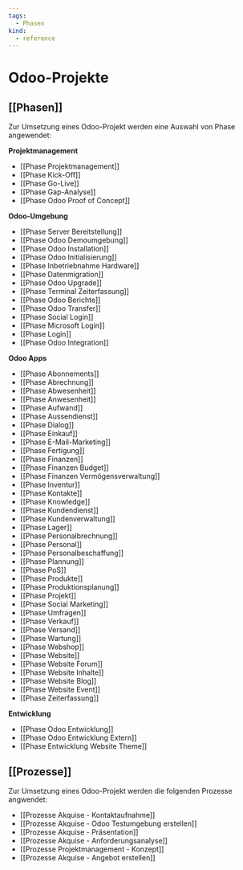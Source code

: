 ```yaml
---
tags:
  - Phasen
kind:
  - reference
---
```


# Odoo-Projekte

## [[Phasen]]

Zur Umsetzung eines Odoo-Projekt werden eine Auswahl von Phase angewendet:

**Projektmanagement**

- [[Phase Projektmanagement]]
- [[Phase Kick-Off]]
- [[Phase Go-Live]]
- [[Phase Gap-Analyse]]
- [[Phase Odoo Proof of Concept]]

**Odoo-Umgebung**

- [[Phase Server Bereitstellung]]
- [[Phase Odoo Demoumgebung]]
- [[Phase Odoo Installation]]
- [[Phase Odoo Initialisierung]]
- [[Phase Inbetriebnahme Hardware]]
- [[Phase Datenmigration]]
- [[Phase Odoo Upgrade]]
- [[Phase Terminal Zeiterfassung]]
- [[Phase Odoo Berichte]]
- [[Phase Odoo Transfer]]
- [[Phase Social Login]]
- [[Phase Microsoft Login]]
- [[Phase Login]]
- [[Phase Odoo Integration]]

**Odoo Apps**

- [[Phase Abonnements]]
- [[Phase Abrechnung]]
- [[Phase Abwesenheit]]
- [[Phase Anwesenheit]]
- [[Phase Aufwand]]
- [[Phase Aussendienst]]
- [[Phase Dialog]]
- [[Phase Einkauf]]
- [[Phase E-Mail-Marketing]]
- [[Phase Fertigung]]
- [[Phase Finanzen]]
- [[Phase Finanzen Budget]]
- [[Phase Finanzen Vermögensverwaltung]]
- [[Phase Inventur]]
- [[Phase Kontakte]]
- [[Phase Knowledge]]
- [[Phase Kundendienst]]
- [[Phase Kundenverwaltung]]
- [[Phase Lager]]
- [[Phase Personalbrechnung]]
- [[Phase Personal]]
- [[Phase Personalbeschaffung]]
- [[Phase Plannung]]
- [[Phase PoS]]
- [[Phase Produkte]]
- [[Phase Produktionsplanung]]
- [[Phase Projekt]]
- [[Phase Social Marketing]]
- [[Phase Umfragen]]
- [[Phase Verkauf]]
- [[Phase Versand]]
- [[Phase Wartung]]
- [[Phase Webshop]]
- [[Phase Website]]
- [[Phase Website Forum]]
- [[Phase Website Inhalte]]
- [[Phase Website Blog]]
- [[Phase Website Event]]
- [[Phase Zeiterfassung]]

**Entwicklung**

- [[Phase Odoo Entwicklung]]
- [[Phase Odoo Entwicklung Extern]]
- [[Phase Entwicklung Website Theme]]

## [[Prozesse]]

Zur Umsetzung eines Odoo-Projekt werden die folgenden Prozesse angwendet:

- [[Prozesse Akquise - Kontaktaufnahme]]
- [[Prozesse Akquise - Odoo Testumgebung erstellen]]
- [[Prozesse Akquise - Präsentation]]
- [[Prozesse Akquise - Anforderungsanalyse]]
- [[Prozesse Projektmanagement - Konzept]]
- [[Prozesse Akquise - Angebot erstellen]]
